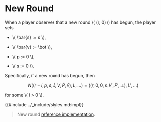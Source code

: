 # New Round

When a player observes that a new round \\( (r, 0) \\) has begun, the player
sets

- \\( \bar{s} := s \\),

- \\( \bar{v} := \bot \\),

- \\( p := 0 \\),

- \\( s := 0 \\).

Specifically, if a new round has begun, then

$$
N((r-i, p, s, \bar{s}, V, P, \bar{v}), L, \ldots)
= ((r, 0, 0, s, V', P', \bot), L', \ldots)
$$

for some \\( i > 0 \\).

{{#include ../_include/styles.md:impl}}
> New round [reference implementation](https://github.com/algorand/go-algorand/blob/b6e5bcadf0ad3861d4805c51cbf3f695c38a93b7/agreement/player.go#L454).